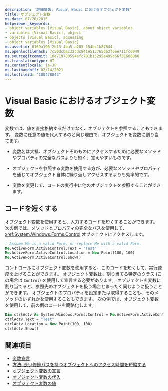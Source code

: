```yaml
---
description: '詳細情報: Visual Basic におけるオブジェクト変数'
title: オブジェクト変数
ms.date: 07/20/2015
helpviewer_keywords:
- object variables [Visual Basic], about object variables
- variables [Visual Basic], object
- objects [Visual Basic], accessing
- object variables [Visual Basic]
ms.assetid: 6169a196-2b13-4ba5-a205-154bc1b87844
ms.openlocfilehash: 7c50dcbac32cdc841e513765d62f6ee711fc6049
ms.sourcegitcommit: 10e719780594efc781b15295e499c66f316068b8
ms.translationtype: HT
ms.contentlocale: ja-JP
ms.lasthandoff: 02/14/2021
ms.locfileid: "100478842"
---
```

# <a name="object-variables-in-visual-basic"></a>Visual Basic におけるオブジェクト変数

変数では、値を直接格納するだけでなく、オブジェクトを参照することもできます。 変数に任意の値を代入するのと同じ理由で、オブジェクトを変数に割り当てます。

- 変数名は大抵、オブジェクトそのものにアクセスするために必要なメソッドやプロパティの完全なパスよりも短く、覚えやすいものです。

- オブジェクトを参照する変数を使用する方が、必要なメソッドやプロパティを通じてオブジェクト自体に繰り返しアクセスするよりも効率的です。

- 変数を変更して、コードの実行中に他のオブジェクトを参照することができます。

## <a name="making-code-shorter"></a>コードを短くする

オブジェクト変数を使用すると、入力するコードを短くすることができます。 次の例では、メソッドとプロパティの完全なパスを使用して、<xref:System.Windows.Forms.Control> オブジェクトにアクセスします。

```vb
' Assume Me is a valid Form, or replace Me with a valid Form.
Me.ActiveForm.ActiveControl.Text = "Test"
Me.ActiveForm.ActiveControl.Location = New Point(100, 100)
Me.ActiveForm.ActiveControl.Show()
```

コントロールにオブジェクト変数を使用すると、このコードを短くして、実行速度を上げることができます。 オブジェクト変数は、割り当てる特定のクラス (この場合は `Control`) を使用して宣言する必要があります。 オブジェクトを変数に割り当てると、参照先のオブジェクトを扱う場合とまったく同じように扱うことができます。 オブジェクトのプロパティを設定または取得することも、そのメソッドのいずれかを使用することもできます。 次の例では、オブジェクト変数を使用して、前の例のコードを簡略化します。

```vb
Dim ctrlActv As System.Windows.Forms.Control = Me.ActiveForm.ActiveControl
ctrlActv.Text = "Test"
ctrlActv.Location = New Point(100, 100)
ctrlActv.Show()
```

## <a name="see-also"></a>関連項目

- [変数宣言](variable-declaration.md)
- [方法: 長い修飾パスを持つオブジェクトへのアクセス時間を短縮する](how-to-speed-up-access-to-an-object-with-a-long-qualification-path.md)
- [オブジェクト変数の宣言](object-variable-declaration.md)
- [オブジェクト変数の代入](object-variable-assignment.md)
- [オブジェクト変数の値](object-variable-values.md)
